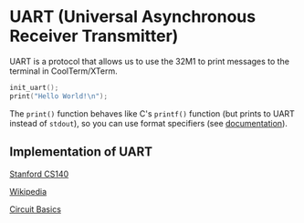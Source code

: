 # UART (Universal Asynchronous Receiver Transmitter)

UART is a protocol that allows us to use the 32M1 to print messages to the terminal in CoolTerm/XTerm.

```c
init_uart();
print("Hello World!\n");
```

The `print()` function behaves like C's `printf()` function (but prints to UART instead of `stdout`), so you can use format specifiers (see [documentation](http://www.cplusplus.com/reference/cstdio/printf/)).


## Implementation of UART

[Stanford CS140](https://web.stanford.edu/class/cs140e/notes/lec4/uart-basics.pdf)

[Wikipedia](https://en.wikipedia.org/wiki/Universal_asynchronous_receiver-transmitter)

[Circuit Basics](http://www.circuitbasics.com/basics-uart-communication/)

